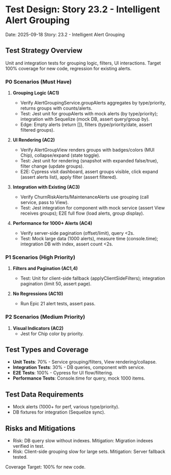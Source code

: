 # Test Design: Story 23.2 - Intelligent Alert Grouping

Date: 2025-09-18
Story: 23.2 - Intelligent Alert Grouping

## Test Strategy Overview

Unit and integration tests for grouping logic, filters, UI interactions. Target 100% coverage for new code, regression for existing alerts.

### P0 Scenarios (Must Have)
1. **Grouping Logic (AC1)**
   - Verify AlertGroupingService.groupAlerts aggregates by type/priority, returns groups with counts/alerts.
   - Test: Jest unit for groupAlerts with mock alerts (by type/priority); integration with Sequelize (mock DB, assert query/group by).
   - Edge: Empty alerts (return []), filters (type/priority/date, assert filtered groups).

2. **UI Rendering (AC2)**
   - Verify AlertGroupView renders groups with badges/colors (MUI Chip), collapse/expand (state toggle).
   - Test: Jest unit for rendering (snapshot with expanded false/true), filter change (update groups).
   - E2E: Cypress visit dashboard, assert groups visible, click expand (assert alerts list), apply filter (assert filtered).

3. **Integration with Existing (AC3)**
   - Verify ChurnRiskAlerts/MaintenanceAlerts use grouping (call service, pass to View).
   - Test: Jest integration for component with mock service (assert View receives groups); E2E full flow (load alerts, group display).

4. **Performance for 1000+ Alerts (AC4)**
   - Verify server-side pagination (offset/limit), query <2s.
   - Test: Mock large data (1000 alerts), measure time (console.time); integration DB with index, assert count <2s.

### P1 Scenarios (High Priority)
1. **Filters and Pagination (AC1,4)**
   - Test: Unit for client-side fallback (applyClientSideFilters); integration pagination (limit 50, assert page).

2. **No Regressions (AC10)**
   - Run Epic 21 alert tests, assert pass.

### P2 Scenarios (Medium Priority)
1. **Visual Indicators (AC2)**
   - Jest for Chip color by priority.

## Test Types and Coverage
- **Unit Tests**: 70% - Service grouping/filters, View rendering/collapse.
- **Integration Tests**: 30% - DB queries, component with service.
- **E2E Tests**: 100% - Cypress for UI flow/filtering.
- **Performance Tests**: Console.time for query, mock 1000 items.

## Test Data Requirements
- Mock alerts (1000+ for perf, various type/priority).
- DB fixtures for integration (Sequelize sync).

## Risks and Mitigations
- Risk: DB query slow without indexes. Mitigation: Migration indexes verified in test.
- Risk: Client-side grouping slow for large sets. Mitigation: Server fallback tested.

Coverage Target: 100% for new code.